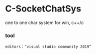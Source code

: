 # C-SocketChatSys
one to one char system for win, c++/c

### tool
	editors：“visual studio community 2019”
